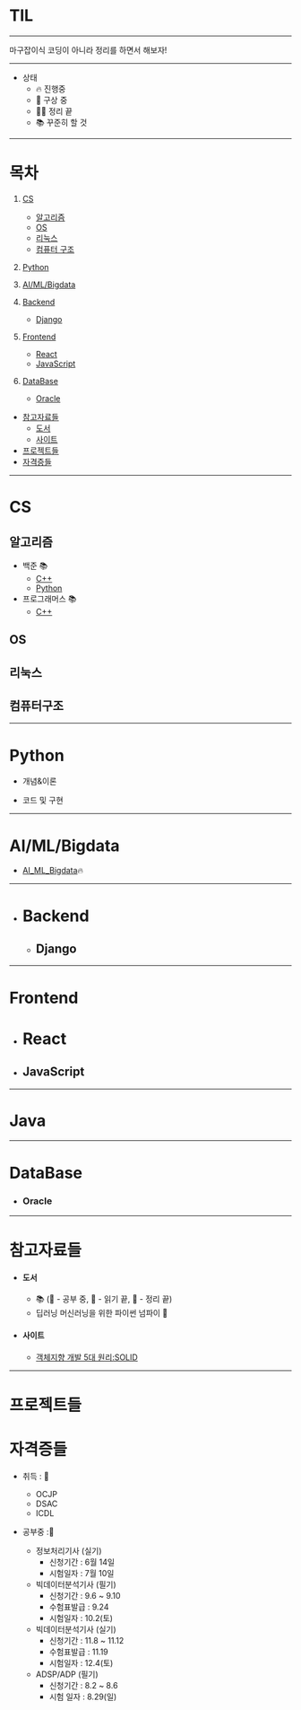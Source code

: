 # TIL

---

마구잡이식 코딩이 아니라 정리를 하면서 해보자!

---

- 상태
  - 🔥 진행중
  - 🧠 구상 중
  - 🏳‍🌈 정리 끝
  - 📚 꾸준히 할 것

---

# 목차

1. [CS](#CS)
   - [알고리즘](##알고리즘)
   - [OS](##OS)
   - [리눅스](##리눅스)
   - [컴퓨터 구조](##컴퓨터구조)
2. [Python](#Python)
3. [AI/ML/Bigdata](#AI/ML/Bigdata)
4. [Backend](#Backend)

   - [Django](#Django)

5. [Frontend](#Frontend)

   - [React](#React)
   - [JavaScript](#JavaScript)

6. [DataBase](#DataBase)
   - [Oracle](###Oracle)

- [참고자료들](#참고자료들)
  - [도서](####도서)
  - [사이트](####사이트)
- [프로젝트들](프로젝트들)
- [자격증들](#자격증들)

---

# CS

## 알고리즘

- 백준 📚
  - [C++](https://github.com/bapadapa/BeakJoon)
  - [Python](https://github.com/bapadapa/Algorithm_Python)
- 프로그래머스 📚
  - [C++](https://github.com/bapadapa/programmers)

## OS

## 리눅스

## 컴퓨터구조

---

# Python

- 개념&이론

- 코드 및 구현

---

# AI/ML/Bigdata

- [AI_ML_Bigdata](./AI_ML_Bigdata)🔥

---

- # Backend

  - ## Django

---

# Frontend

- # React

- ## JavaScript

---

# Java

---

# DataBase

- ### Oracle

---

# 참고자료들

- #### 도서
  - 📚 (📖 - 공부 중, 📒 - 읽기 끝, 📕 - 정리 끝)
  - 딥러닝 머신러닝을 위한 파이썬 넘파이 📖
- #### 사이트
  - [객체지향 개발 5대 원리:SOLID](https://www.nextree.co.kr/p6960/)

---

# 프로젝트들

# 자격증들

- 취득 : 🎉

  - OCJP
  - DSAC
  - ICDL

- 공부중 :📖
  - 정보처리기사 (실기)
    - 신청기간 : 6월 14일
    - 시험일자 : 7월 10일
  - 빅데이터분석기사 (필기)
    - 신청기간 : 9.6 ~ 9.10
    - 수험표발급 : 9.24
    - 시험일자 : 10.2(토)
  - 빅데이터분석기사 (실기)
    - 신청기간 : 11.8 ~ 11.12
    - 수험표발급 : 11.19
    - 시험일자 : 12.4(토)
  - ADSP/ADP (필기)
    - 신청기간 : 8.2 ~ 8.6
    - 시험 일자 : 8.29(일)
